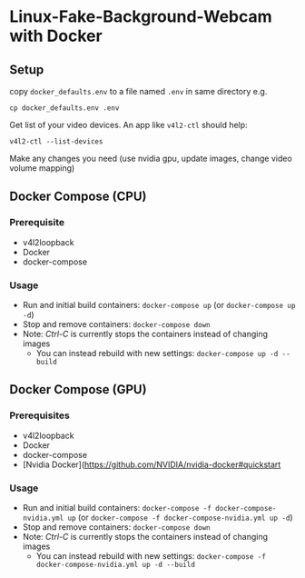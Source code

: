 # Linux-Fake-Background-Webcam with Docker

## Setup
copy `docker_defaults.env` to a file named `.env` in same directory e.g.
```shell script
cp docker_defaults.env .env
```

Get list of your video devices. An app like `v4l2-ctl` should help:
```shell script
v4l2-ctl --list-devices
```

Make any changes you need (use nvidia gpu, update images, change video volume mapping)

## Docker Compose (CPU)

### Prerequisite

* v4l2loopback
* Docker
* docker-compose

### Usage
 - Run and initial build containers: `docker-compose up` (or `docker-compose up -d`)
 - Stop and remove containers: ``docker-compose down``
 - Note: *Ctrl-C* is currently stops the containers instead of changing images
    - You can instead rebuild with new settings: `docker-compose up -d --build`

## Docker Compose (GPU)

### Prerequisites

* v4l2loopback
* Docker
* docker-compose
* [Nvidia Docker](https://github.com/NVIDIA/nvidia-docker#quickstart

### Usage
 - Run and initial build containers: `docker-compose -f docker-compose-nvidia.yml up` (or `docker-compose -f docker-compose-nvidia.yml up -d`)
 - Stop and remove containers: `docker-compose down`
 - Note: *Ctrl-C* is currently stops the containers instead of changing images
    - You can instead rebuild with new settings: `docker-compose -f docker-compose-nvidia.yml up -d --build`

